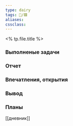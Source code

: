 ```yaml
---
type: dairy
tags: 📜️/🟥️
aliases: 
cssclass:
---
```


<% tp.file.title %>


### Выполненые задачи

### Отчет

### Впечатления, открытия

### Вывод

### Планы


[[дневник]]
